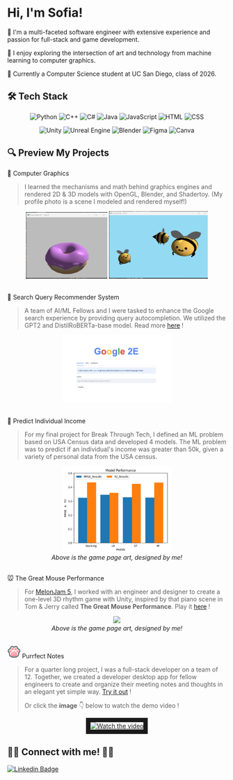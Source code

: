 
# Hi, I'm Sofia!

<!-- banner -->

🌠 I'm a multi-faceted software engineer with extensive experience and passion for full-stack and game development. 

👾 I enjoy exploring the intersection of art and technology from machine learning to computer graphics. 

🌊 Currently a Computer Science student at UC San Diego, class of 2026. 


## 🛠 Tech Stack

<p align="center">

  
<!-- Languages -->
  <img src="https://img.shields.io/badge/Python-%233776AB?style=for-the-badge&logo=python&logoColor=white" alt="Python">
  <img src="https://img.shields.io/badge/C++-%2300599C?style=for-the-badge&logo=C++&logoColor=white"alt="C++">
  <img src="https://custom-icon-badges.demolab.com/badge/C%23-%23239120?style=for-the-badge&logo=cshrp&logoColor=white" alt="C#">
  <img src="https://img.shields.io/badge/Java-%23007396?style=for-the-badge&logo=java&logoColor=white" alt="Java">
  <img src="https://img.shields.io/badge/JavaScript-%23F7DF1E?style=for-the-badge&logo=javascript&logoColor=black" alt="JavaScript">
  <img src="https://img.shields.io/badge/HTML-%23E34F26?style=for-the-badge&logo=html5&logoColor=white" alt="HTML">
  <img src="https://img.shields.io/badge/CSS-%231572B6?style=for-the-badge&logo=css3&logoColor=white" alt="CSS">
  
</p>

<p align="center">
  <img src="https://img.shields.io/badge/Unity-%23000000?style=for-the-badge&logo=unity&logoColor=white" alt="Unity">
  <img src="https://img.shields.io/badge/Unreal%20Engine-%23313131?style=for-the-badge&logo=unrealengine&logoColor=white" alt="Unreal Engine">
  <img src="https://img.shields.io/badge/Blender-%23F5792A?style=for-the-badge&logo=blender&logoColor=white" alt="Blender">
  <img src="https://img.shields.io/badge/Figma-F24E1E?style=for-the-badge&logo=figma&logoColor=white" alt="Figma">
  <img src="https://img.shields.io/badge/Canva-%2300C4CC?style=for-the-badge&logo=Canva&logoColor=white" alt="Canva">
  
</p>

## 🔍 Preview My Projects
<!-- Computer Graphics Blender GIF -->
💫 Computer Graphics
> I learned the mechanisms and math behind graphics engines and rendered 2D & 3D models with OpenGL, Blender, and Shadertoy. (My profile photo is a scene I modeled and rendered myself!)
<div align="center" float="left">
  <img src="/photos/hw4_donut.png" width="37%" />
  <img src="/photos/hw4_not_donut.png" width="45%" /> 
</div>
<br/>

<!-- BTT Project -->
🤖 Search Query Recommender System
> A team of AI/ML Fellows and I were tasked to enhance the Google search experience by providing query autocompletion.  We utilized the GPT2 and DistilRoBERTa-base model.  Read more [here](https://github.com/harsita-keerthi/btt-google-2e) !

<div align="center">
  <img src="/photos/bbt-google-2e-demo.png" width="50%">
</div>
<br/>

<!-- BTT Final Assignment - Unit8 -->
🧮 Predict Individual Income 
> For my final project for Break Through Tech, I defined an ML problem based on USA Census data and developed 4 models.  The ML problem was to predict if an individual's income was greater than 50k, given a variety of personal data from the USA census.

<div align="center">
  <img src="/photos/btt-final-unit8.png" width="50%">
  <br/>
  <i align="center">Above is the game page art, designed by me!</i>
</div>
<br/>

<!-- Game -->
🐭 The Great Mouse Performance
> For [MelonJam 5](https://itch.io/jam/melonjam5), I worked with an engineer and designer to create a one-level 3D rhythm game with Unity, inspired by that piano scene in Tom & Jerry called **The Great Mouse Performance**. Play it [here](https://frndlydragon.itch.io/the-great-mouse-performance) !

<div align="center">
  <img src="https://img.itch.zone/aW1nLzE3MDIxNjAwLnBuZw==/original/At1hrr.png" width="50%">
  <br/>
  <i align="center">Above is the game page art, designed by me!</i>
</div>
<br/>

<!-- Full-Stack -->
<img src="https://github.com/cse110-sp24-team24/cse110-sp24-team24/blob/main/src/assets/paw_icon_big.png" width="30"> Purrfect Notes
> For a quarter long project, I was a full-stack developer on a team of 12.  Together, we created a developer desktop app for fellow engineers to create and organize their meeting notes and thoughts in an elegant yet simple way. [Try it out](https://github.com/cse110-sp24-team24/cse110-sp24-team24) !
>
> Or click the **image** 👇 below to watch the demo video !

<div align="center">
<a href="https://www.youtube.com/embed/PqLQ9NjTBlo?si=GGzfPBMG_p4MFkei">
 <img src="https://img.youtube.com/vi/PqLQ9NjTBlo/hqdefault.jpg" alt="Watch the video" width="50%" height="50%" border="10" />
</a>
</div>




## 🌷🌿 Connect with me! 🌿🌷

[![Linkedin Badge](https://img.shields.io/badge/-SofiaNguyen-blue?style=flat&logo=Linkedin&logoColor=white&link=https://www.linkedin.com/in/sofia--nguyen/)]([https://www.linkedin.com/in/sofia--nguyen/])

<!--

Here are some ideas to get you started:

- 🔭 I’m currently working on ...
- 🌱 I’m currently learning ...
- 👯 I’m looking to collaborate on ...
- 🤔 I’m looking for help with ...
- 💬 Ask me about ...
- 📫 How to reach me: ...
- 😄 Pronouns: ...
- ⚡ Fun fact: ...
-->
